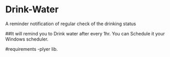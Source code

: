 # Drink-Water
A reminder notification of regular check of the drinking status
  
   ##It will remind you to Drink water after every 1hr.
   You can Schedule it your Windows scheduler.
   
   
   #requirements
   -plyer lib.
